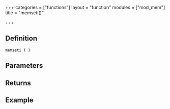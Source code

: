 +++
categories = ["functions"]
layout = "function"
modules = ["mod_mem"]
title = "memseti()"

+++

## Definition

    memseti ( )

## Parameters

## Returns

## Example
